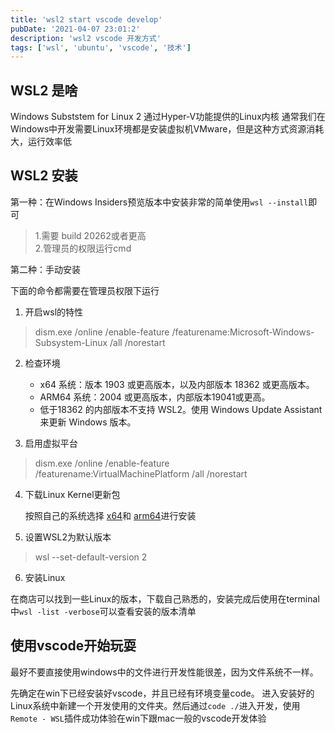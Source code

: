 ```yaml
---
title: 'wsl2 start vscode develop'
pubDate: '2021-04-07 23:01:2'
description: 'wsl2 vscode 开发方式'
tags: ['wsl', 'ubuntu', 'vscode', '技术']
---
```


## WSL2 是啥
Windows Subststem for Linux 2 通过Hyper-V功能提供的Linux内核
通常我们在Windows中开发需要Linux环境都是安装虚拟机VMware，但是这种方式资源消耗大，运行效率低

## WSL2 安装

第一种：在Windows Insiders预览版本中安装非常的简单使用``wsl --install``即可
> 1.需要 build 20262或者更高   
  2.管理员的权限运行cmd

第二种：手动安装

下面的命令都需要在管理员权限下运行

1. 开启wsl的特性
> dism.exe /online /enable-feature /featurename:Microsoft-Windows-Subsystem-Linux /all /norestart

2. 检查环境

	* x64 系统：版本 1903 或更高版本，以及内部版本 18362 或更高版本。
	* ARM64 系统：2004 或更高版本，内部版本19041或更高。
	* 低于18362 的内部版本不支持 WSL2。使用 Windows Update Assistant 来更新 Windows 版本。

3. 启用虚拟平台
> dism.exe /online /enable-feature /featurename:VirtualMachinePlatform /all /norestart

4. 下载Linux Kernel更新包

	按照自己的系统选择
	[x64](https://wslstorestorage.blob.core.windows.net/wslblob/wsl_update_x64.msi)和
	[arm64](https://wslstorestorage.blob.core.windows.net/wslblob/wsl_update_arm64.msi)进行安装

5. 设置WSL2为默认版本
> wsl --set-default-version 2

6. 安装Linux

在商店可以找到一些Linux的版本，下载自己熟悉的，安装完成后使用在terminal中``wsl -list -verbose``可以查看安装的版本清单

## 使用vscode开始玩耍

最好不要直接使用windows中的文件进行开发性能很差，因为文件系统不一样。

先确定在win下已经安装好vscode，并且已经有环境变量code。
进入安装好的Linux系统中新建一个开发使用的文件夹。然后通过`code ./`进入开发，使用`Remote - WSL`插件成功体验在win下跟mac一般的vscode开发体验